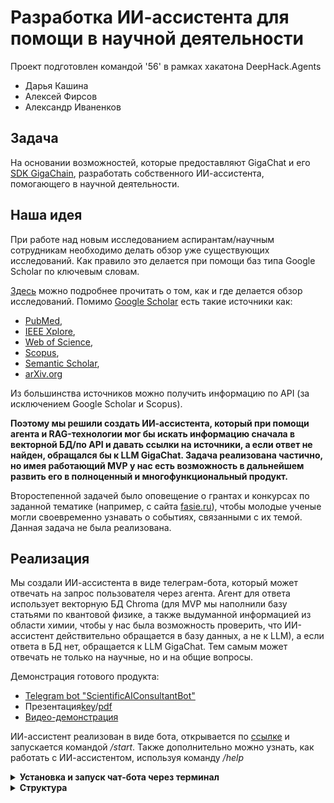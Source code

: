 # Разработка ИИ-ассистента для помощи в научной деятельности

Проект подготовлен командой '56' в рамках хакатона DeepHack.Agents
- Дарья Кашина
- Алексей Фирсов
- Александр Иваненков

## Задача

На основании возможностей, которые предоставляют GigaChat и его [SDK GigaChain](https://github.com/ai-forever/gigachain/tree/master), разработать собственного ИИ-ассистента, помогающего в научной деятельности. 

## Наша идея

При работе над новым исследованием аспирантам/научным сотрудникам необходимо делать обзор уже существующих исследований. Как правило это делается при помощи баз типа Google Scholar по ключевым словам. 

[Здесь](https://girlsinstem.org/ewgis-course/week2) можно подробнее прочитать о том, как и где делается обзор исследований. Помимо [Google Scholar](https://scholar.google.com) есть такие источники как: 
- [PubMed](https://pubmed.ncbi.nlm.nih.gov),
- [IEEE Xplore](https://ieeexplore.ieee.org/Xplore/home.jsp),
- [Web of Science](https://clarivate.com/cis/solutions/web-of-science/),
- [Scopus](https://www.scopus.com/home.uri),
- [Semantic Scholar](https://www.semanticscholar.org/product/api?),
- [arXiv.org](arXiv.org)  

Из большинства источников можно получить информацию по API (за исключением Google Scholar и Scopus). 

**Поэтому мы решили создать ИИ-ассистента, который при помощи агента и RAG-технологии мог бы искать информацию сначала в векторной БД/по API и давать ссылки на источники, а если ответ не найден, обращался бы к LLM GigaChat. Задача реализована частично, но имея работающий MVP у нас есть возможность в дальнейшем развить его в полноценный и многофункциональный продукт.** 
  
Второстепенной задачей было оповещение о грантах и конкурсах по заданной тематике (например, с сайта [fasie.ru](fasie.ru)), чтобы молодые ученые могли своевременно узнавать о событиях, связанными с их темой. Данная задача не была реализована.


## Реализация

Мы создали ИИ-ассистента в виде телеграм-бота, который может отвечать на запрос пользователя через агента. Агент для ответа использует векторную БД Chroma (для MVP мы наполнили базу статьями по квантовой физике, а также выдуманной информацией из области химии, чтобы у нас была возможность проверить, что ИИ-ассистент действительно обращается в базу данных, а не к LLM), а если ответа в БД нет, обращается к LLM GigaChat. Тем самым может отвечать не только на научные, но и на общие вопросы.  
  
Демонстрация готового продукта:  

- [Telegram bot &#34;ScientificAIConsultantBot&#34;](https://t.me/ScientificAIConsultantBot)
- Презентация[key](https://disk.yandex.ru/d/0ypxH6_8hkusaw)/[pdf](https://disk.yandex.ru/i/0wYMAUrQsLsgdQ)
- [Видео-демонстрация](https://disk.yandex.ru/i/XSB-jRQTC5M1pQ)

ИИ-ассистент реализован в виде бота, открывается по [ссылке](https://t.me/ScientificAIConsultantBot) и запускается командой */start*. 
Также дополнительно можно узнать, как работать с ИИ-ассистентом, используя команду */help*

<details><summary><b>Установка и запуск чат-бота через терминал</b></summary>

- Склонируйте репозиторий  `https://github.com/daria-kashina/AI-assistant.git`
- Создайте новое виртуальное окружение `python3 -m venv название_окружения`
- Активируйте его `source название_окружения/bin/activate` (mac)
- Установите зависимости `pip install -r requirements.txt`
- Запустите чат-бота `python3 -m main`

</details>

<details><summary><b>Структура</b></summary>  
  
Prod:  
[agent.py](https://github.com/daria-kashina/AI-assistant/blob/main/gigachat_tools/agent.py) - скрипт запуска агента  
[database_preparation.py](https://github.com/daria-kashina/AI-assistant/blob/main/gigachat_tools/database_preparation.py) - скрипт для подготовки векторной БД  
[example.txt](https://github.com/daria-kashina/AI-assistant/blob/main/gigachat_tools/example.txt) - текстовый файл для наполнения БД  
[main.py](https://github.com/daria-kashina/AI-assistant/blob/main/main.py) - скрипт запуска ИИ-ассистента в Telegram  
[requirements.txt](https://github.com/daria-kashina/AI-assistant/blob/main/requirements.txt) - файл с зависимостями проекта  
  
Файлы наработок (не используются в текущей prod-версии):  
[agent_diff.py](https://github.com/daria-kashina/AI-assistant/blob/main/agent_diff.py) - агент с попыткой добавления учета контекста диалога и поиска ближайшего подходящего ответа в векторной БД  
[agent_check.py](https://github.com/daria-kashina/AI-assistant/blob/main/agent_check.py) - проверка agent_diff.py в терминале  
  
</details>
